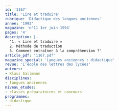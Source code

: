```yaml
---
id: '1167'
title: 'Lire et traduire'
rubrique: 'Didactique des langues anciennes'
annee: '1993'
magazine: 'n°11 1er juin 1994'
pages: '4'
description: |-
  '1. « Lire et traduire »
  2. Méthode de traduction
  3. Comment entraîner à la compréhension ?'
article_pdf: '1167.pdf'
magazine_special: 'Langues anciennes : didactique'
revue: 'L’école des lettres des lycées'
auteurs:
- Klaus Sallmann
disciplines:
- langues anciennes
niveau_etudes:
- classes préparatoires et concours
programmes:
- didactique
---
```

